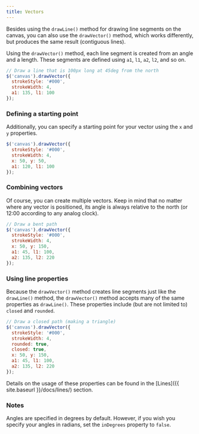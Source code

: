 ```yaml
---
title: Vectors
---
```


Besides using the `drawLine()` method for drawing line segments on the canvas, you can also use the `drawVector()` method, which works differently, but produces the same result (contiguous lines).

Using the `drawVector()` method, each line segment is created from an angle and a length. These segments are defined using `a1`, `l1`, `a2`, `l2`, and so on.

```js
// Draw a line that is 100px long at 45deg from the north
$('canvas').drawVector({
  strokeStyle: '#000',
  strokeWidth: 4,
  a1: 135, l1: 100
});
```

### Defining a starting point

Additionally, you can specify a starting point for your vector using the `x` and `y` properties.

```js
$('canvas').drawVector({
  strokeStyle: '#000',
  strokeWidth: 4,
  x: 50, y: 50,
  a1: 120, l1: 100
});
```

### Combining vectors

Of course, you can create multiple vectors. Keep in mind that no matter where any vector is positioned, its angle is always relative to the north (or 12:00 according to any analog clock).

```js
// Draw a bent path
$('canvas').drawVector({
  strokeStyle: '#000',
  strokeWidth: 4,
  x: 50, y: 150,
  a1: 45, l1: 100,
  a2: 135, l2: 220
});
```

### Using line properties

Because the `drawVector()` method creates line segments just like the `drawLine()` method, the `drawVector()` method  accepts many of the same properties as `drawLine()`. These properties include (but are not limited to) `closed` and `rounded`.

```js
// Draw a closed path (making a triangle)
$('canvas').drawVector({
  strokeStyle: '#000',
  strokeWidth: 4,
  rounded: true,
  closed: true,
  x: 50, y: 150,
  a1: 45, l1: 100,
  a2: 135, l2: 220
});
```

Details on the usage of these properties can be found in the [Lines]({{ site.baseurl }}/docs/lines/) section.

### Notes

Angles are specified in degrees by default. However, if you wish you specify your angles in radians, set the `inDegrees` property to `false`.
